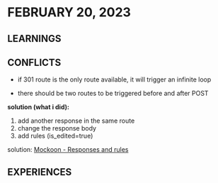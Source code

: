 # FEBRUARY 20, 2023

## LEARNINGS

    

## CONFLICTS

- if 301 route is the only route available, it will trigger an infinite loop

- there should be two routes to be triggered before and after POST
    
**solution (what i did):**
1. add another response in the same route
2. change the response body
3. add rules (is_edited=true)

solution: [Mockoon - Responses and rules](https://www.youtube.com/watch?v=HDGeslYAEAc)

## EXPERIENCES

